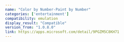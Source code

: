 ```yaml
---
name: "Color by Number-Paint by Number"
categories: ['entertainment']
compatibility: emulation
display_result: "Compatible"
version_from: "1.0.8.0"
link: https://apps.microsoft.com/detail/9PGZM5C8KH71
---
```

